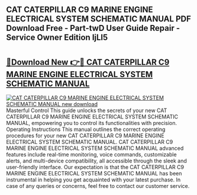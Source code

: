 ## CAT CATERPILLAR C9 MARINE ENGINE ELECTRICAL SYSTEM SCHEMATIC MANUAL PDF Download Free - Part-twD User Guide Repair - Service Owner Edition IjLl5

# <h2><a href="http://bc6791.oget.top/?id=CAT+CATERPILLAR+C9+MARINE+ENGINE+ELECTRICAL+SYSTEM+SCHEMATIC+MANUAL">🔗Download New 👉🔴 CAT CATERPILLAR C9 MARINE ENGINE ELECTRICAL SYSTEM SCHEMATIC MANUAL</a></h2>

[![CAT CATERPILLAR C9 MARINE ENGINE ELECTRICAL SYSTEM SCHEMATIC MANUAL new download](https://i.imgur.com/5g1atiW.png)](http://bc6791.oget.top/?id=CAT+CATERPILLAR+C9+MARINE+ENGINE+ELECTRICAL+SYSTEM+SCHEMATIC+MANUAL)
Masterful Control This guide unlocks the secrets of your new CAT CATERPILLAR C9 MARINE ENGINE ELECTRICAL SYSTEM SCHEMATIC MANUAL, empowering you to control its functionalities with precision. Operating Instructions This manual outlines the correct operating procedures for your new CAT CATERPILLAR C9 MARINE ENGINE ELECTRICAL SYSTEM SCHEMATIC MANUAL. CAT CATERPILLAR C9 MARINE ENGINE ELECTRICAL SYSTEM SCHEMATIC MANUAL advanced features include real-time monitoring, voice commands, customizable alerts, and multi-device compatibility, all accessible through the sleek and user-friendly interface. Our expectation is that the CAT CATERPILLAR C9 MARINE ENGINE ELECTRICAL SYSTEM SCHEMATIC MANUAL has been instrumental in helping you get acquainted with your latest purchase. In case of any queries or concerns, feel free to contact our customer service.
